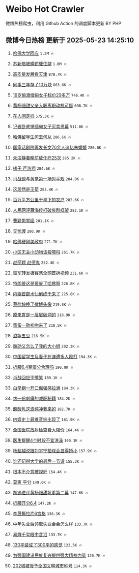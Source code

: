 # Weibo Hot Crawler 



微博热榜爬虫，利用 Github Action 的调度脚本更新 BY PHP 


## 微博今日热榜 更新于 2025-05-23 14:25:10 
1. [哈佛大学回应](https://s.weibo.com/weibo?q=%23%E5%93%88%E4%BD%9B%E5%A4%A7%E5%AD%A6%E5%9B%9E%E5%BA%94%23&t=31&band_rank=1&Refer=top) `1.2M 🔥` 

1. [苏新皓被蟒蛇缠住腿](https://s.weibo.com/weibo?q=%E8%8B%8F%E6%96%B0%E7%9A%93%E8%A2%AB%E8%9F%92%E8%9B%87%E7%BC%A0%E4%BD%8F%E8%85%BF&t=31&band_rank=2&Refer=top) `1.0M 🔥` 

1. [高质量发展看天津](https://s.weibo.com/weibo?q=%23%E9%AB%98%E8%B4%A8%E9%87%8F%E5%8F%91%E5%B1%95%E7%9C%8B%E5%A4%A9%E6%B4%A5%23&t=31&band_rank=3&Refer=top) `878.7K 🔥` 

1. [同事三年存了10万块](https://s.weibo.com/weibo?q=%E5%90%8C%E4%BA%8B%E4%B8%89%E5%B9%B4%E5%AD%98%E4%BA%8610%E4%B8%87%E5%9D%97&t=31&band_rank=4&Refer=top) `863.6K 🔥` 

1. [19岁偷渡缅甸女子标价20多万](https://s.weibo.com/weibo?q=%2319%E5%B2%81%E5%81%B7%E6%B8%A1%E7%BC%85%E7%94%B8%E5%A5%B3%E5%AD%90%E6%A0%87%E4%BB%B720%E5%A4%9A%E4%B8%87%23&t=31&band_rank=5&Refer=top) `746.4K 🔥` 

1. [黄杨钿甜父亲入职离职动机可疑](https://s.weibo.com/weibo?q=%23%E9%BB%84%E6%9D%A8%E9%92%BF%E7%94%9C%E7%88%B6%E4%BA%B2%E5%85%A5%E8%81%8C%E7%A6%BB%E8%81%8C%E5%8A%A8%E6%9C%BA%E5%8F%AF%E7%96%91%23&t=31&band_rank=6&Refer=top) `698.7K 🔥` 

1. [在人间定档](https://s.weibo.com/weibo?q=%23%E5%9C%A8%E4%BA%BA%E9%97%B4%E5%AE%9A%E6%A1%A3%23&t=31&band_rank=7&Refer=top) `575.3K 🔥` 

1. [记者卧底揭缅甸女子买卖黑幕](https://s.weibo.com/weibo?q=%23%E8%AE%B0%E8%80%85%E5%8D%A7%E5%BA%95%E6%8F%AD%E7%BC%85%E7%94%B8%E5%A5%B3%E5%AD%90%E4%B9%B0%E5%8D%96%E9%BB%91%E5%B9%95%23&t=31&band_rank=8&Refer=top) `511.0K 🔥` 

1. [哈佛留学生何去何从](https://s.weibo.com/weibo?q=%23%E5%93%88%E4%BD%9B%E7%95%99%E5%AD%A6%E7%94%9F%E4%BD%95%E5%8E%BB%E4%BD%95%E4%BB%8E%23&t=31&band_rank=9&Refer=top) `286.6K 🔥` 

1. [国家话剧院再发长文70余人追忆朱媛媛](https://s.weibo.com/weibo?q=%23%E5%9B%BD%E5%AE%B6%E8%AF%9D%E5%89%A7%E9%99%A2%E5%86%8D%E5%8F%91%E9%95%BF%E6%96%8770%E4%BD%99%E4%BA%BA%E8%BF%BD%E5%BF%86%E6%9C%B1%E5%AA%9B%E5%AA%9B%23&t=31&band_rank=10&Refer=top) `286.0K 🔥` 

1. [朱洁静春晚前放化疗25次](https://s.weibo.com/weibo?q=%E6%9C%B1%E6%B4%81%E9%9D%99%E6%98%A5%E6%99%9A%E5%89%8D%E6%94%BE%E5%8C%96%E7%96%9725%E6%AC%A1&t=31&band_rank=11&Refer=top) `285.2K 🔥` 

1. [橘子 严浩翔](https://s.weibo.com/weibo?q=%E6%A9%98%E5%AD%90%20%E4%B8%A5%E6%B5%A9%E7%BF%94&t=31&band_rank=12&Refer=top) `284.6K 🔥` 

1. [肖战谈与黄觉第一场对手戏](https://s.weibo.com/weibo?q=%23%E8%82%96%E6%88%98%E8%B0%88%E4%B8%8E%E9%BB%84%E8%A7%89%E7%AC%AC%E4%B8%80%E5%9C%BA%E5%AF%B9%E6%89%8B%E6%88%8F%23&t=31&band_rank=13&Refer=top) `284.0K 🔥` 

1. [这居然是王菊](https://s.weibo.com/weibo?q=%E8%BF%99%E5%B1%85%E7%84%B6%E6%98%AF%E7%8E%8B%E8%8F%8A&t=31&band_rank=14&Refer=top) `283.4K 🔥` 

1. [百万平方公里干旱下的农户](https://s.weibo.com/weibo?q=%23%E7%99%BE%E4%B8%87%E5%B9%B3%E6%96%B9%E5%85%AC%E9%87%8C%E5%B9%B2%E6%97%B1%E4%B8%8B%E7%9A%84%E5%86%9C%E6%88%B7%23&t=31&band_rank=15&Refer=top) `282.6K 🔥` 

1. [人民网评藏海传打破爽剧框架](https://s.weibo.com/weibo?q=%23%E4%BA%BA%E6%B0%91%E7%BD%91%E8%AF%84%E8%97%8F%E6%B5%B7%E4%BC%A0%E6%89%93%E7%A0%B4%E7%88%BD%E5%89%A7%E6%A1%86%E6%9E%B6%23&t=31&band_rank=16&Refer=top) `282.1K 🔥` 

1. [曹颖患胃癌](https://s.weibo.com/weibo?q=%23%E6%9B%B9%E9%A2%96%E6%82%A3%E8%83%83%E7%99%8C%23&t=31&band_rank=17&Refer=top) `281.1K 🔥` 

1. [无忧渡](https://s.weibo.com/weibo?q=%E6%97%A0%E5%BF%A7%E6%B8%A1&t=31&band_rank=18&Refer=top) `280.9K 🔥` 

1. [哈佛硬刚美政府](https://s.weibo.com/weibo?q=%23%E5%93%88%E4%BD%9B%E7%A1%AC%E5%88%9A%E7%BE%8E%E6%94%BF%E5%BA%9C%23&t=31&band_rank=19&Refer=top) `271.7K 🔥` 

1. [小区无主小动物该投喂吗](https://s.weibo.com/weibo?q=%23%E5%B0%8F%E5%8C%BA%E6%97%A0%E4%B8%BB%E5%B0%8F%E5%8A%A8%E7%89%A9%E8%AF%A5%E6%8A%95%E5%96%82%E5%90%97%23&t=31&band_rank=20&Refer=top) `261.7K 🔥` 

1. [赵丽颖 赵德胤](https://s.weibo.com/weibo?q=%E8%B5%B5%E4%B8%BD%E9%A2%96%20%E8%B5%B5%E5%BE%B7%E8%83%A4&t=31&band_rank=21&Refer=top) `252.4K 🔥` 

1. [雷军转发极客湾全网首拆视频](https://s.weibo.com/weibo?q=%23%E9%9B%B7%E5%86%9B%E8%BD%AC%E5%8F%91%E6%9E%81%E5%AE%A2%E6%B9%BE%E5%85%A8%E7%BD%91%E9%A6%96%E6%8B%86%E8%A7%86%E9%A2%91%23&t=31&band_rank=22&Refer=top) `231.6K 🔥` 

1. [特朗普这是要废了哈佛啊](https://s.weibo.com/weibo?q=%23%E7%89%B9%E6%9C%97%E6%99%AE%E8%BF%99%E6%98%AF%E8%A6%81%E5%BA%9F%E4%BA%86%E5%93%88%E4%BD%9B%E5%95%8A%23&t=31&band_rank=23&Refer=top) `226.8K 🔥` 

1. [内娱首部水仙剧终于来了](https://s.weibo.com/weibo?q=%E5%86%85%E5%A8%B1%E9%A6%96%E9%83%A8%E6%B0%B4%E4%BB%99%E5%89%A7%E7%BB%88%E4%BA%8E%E6%9D%A5%E4%BA%86&t=31&band_rank=24&Refer=top) `225.8K 🔥` 

1. [蔡徐坤换了微博头像](https://s.weibo.com/weibo?q=%23%E8%94%A1%E5%BE%90%E5%9D%A4%E6%8D%A2%E4%BA%86%E5%BE%AE%E5%8D%9A%E5%A4%B4%E5%83%8F%23&t=31&band_rank=25&Refer=top) `219.8K 🔥` 

1. [原来胃是一层层破洞的](https://s.weibo.com/weibo?q=%23%E5%8E%9F%E6%9D%A5%E8%83%83%E6%98%AF%E4%B8%80%E5%B1%82%E5%B1%82%E7%A0%B4%E6%B4%9E%E7%9A%84%23&t=31&band_rank=26&Refer=top) `218.9K 🔥` 

1. [蛮蛮一劭初吻来了](https://s.weibo.com/weibo?q=%E8%9B%AE%E8%9B%AE%E4%B8%80%E5%8A%AD%E5%88%9D%E5%90%BB%E6%9D%A5%E4%BA%86&t=31&band_rank=27&Refer=top) `218.5K 🔥` 

1. [浪姐五公](https://s.weibo.com/weibo?q=%E6%B5%AA%E5%A7%90%E4%BA%94%E5%85%AC&t=31&band_rank=28&Refer=top) `216.5K 🔥` 

1. [魏劭又怎么了我的大小姐](https://s.weibo.com/weibo?q=%E9%AD%8F%E5%8A%AD%E5%8F%88%E6%80%8E%E4%B9%88%E4%BA%86%E6%88%91%E7%9A%84%E5%A4%A7%E5%B0%8F%E5%A7%90&t=31&band_rank=29&Refer=top) `202.3K 🔥` 

1. [中国留学生及妻子在澳遭多人殴打](https://s.weibo.com/weibo?q=%23%E4%B8%AD%E5%9B%BD%E7%95%99%E5%AD%A6%E7%94%9F%E5%8F%8A%E5%A6%BB%E5%AD%90%E5%9C%A8%E6%BE%B3%E9%81%AD%E5%A4%9A%E4%BA%BA%E6%AE%B4%E6%89%93%23&t=31&band_rank=30&Refer=top) `194.3K 🔥` 

1. [折腰6.4豆瓣分合理吗](https://s.weibo.com/weibo?q=%E6%8A%98%E8%85%B06.4%E8%B1%86%E7%93%A3%E5%88%86%E5%90%88%E7%90%86%E5%90%97&t=31&band_rank=31&Refer=top) `190.0K 🔥` 

1. [肖战回应歪嘴笑](https://s.weibo.com/weibo?q=%23%E8%82%96%E6%88%98%E5%9B%9E%E5%BA%94%E6%AD%AA%E5%98%B4%E7%AC%91%23&t=31&band_rank=32&Refer=top) `189.1K 🔥` 

1. [白举纲一开口倔强感拉满](https://s.weibo.com/weibo?q=%E7%99%BD%E4%B8%BE%E7%BA%B2%E4%B8%80%E5%BC%80%E5%8F%A3%E5%80%94%E5%BC%BA%E6%84%9F%E6%8B%89%E6%BB%A1&t=31&band_rank=33&Refer=top) `184.3K 🔥` 

1. [求一份刺痛的减肥秘籍](https://s.weibo.com/weibo?q=%E6%B1%82%E4%B8%80%E4%BB%BD%E5%88%BA%E7%97%9B%E7%9A%84%E5%87%8F%E8%82%A5%E7%A7%98%E7%B1%8D&t=31&band_rank=34&Refer=top) `184.2K 🔥` 

1. [酸酸乳这波纯冲我来的](https://s.weibo.com/weibo?q=%23%E9%85%B8%E9%85%B8%E4%B9%B3%E8%BF%99%E6%B3%A2%E7%BA%AF%E5%86%B2%E6%88%91%E6%9D%A5%E7%9A%84%23&t=31&band_rank=35&Refer=top) `182.7K 🔥` 

1. [内娱史上最难音综出现了](https://s.weibo.com/weibo?q=%E5%86%85%E5%A8%B1%E5%8F%B2%E4%B8%8A%E6%9C%80%E9%9A%BE%E9%9F%B3%E7%BB%BC%E5%87%BA%E7%8E%B0%E4%BA%86&t=31&band_rank=36&Refer=top) `181.9K 🔥` 

1. [全国医院放射检查费大降价](https://s.weibo.com/weibo?q=%23%E5%85%A8%E5%9B%BD%E5%8C%BB%E9%99%A2%E6%94%BE%E5%B0%84%E6%A3%80%E6%9F%A5%E8%B4%B9%E5%A4%A7%E9%99%8D%E4%BB%B7%23&t=31&band_rank=37&Refer=top) `164.4K 🔥` 

1. [医生提醒4个时段不宜洗澡](https://s.weibo.com/weibo?q=%23%E5%8C%BB%E7%94%9F%E6%8F%90%E9%86%924%E4%B8%AA%E6%97%B6%E6%AE%B5%E4%B8%8D%E5%AE%9C%E6%B4%97%E6%BE%A1%23&t=31&band_rank=38&Refer=top) `160.1K 🔥` 

1. [杨超越说跟刘宇宁拍戏会显得娇小](https://s.weibo.com/weibo?q=%E6%9D%A8%E8%B6%85%E8%B6%8A%E8%AF%B4%E8%B7%9F%E5%88%98%E5%AE%87%E5%AE%81%E6%8B%8D%E6%88%8F%E4%BC%9A%E6%98%BE%E5%BE%97%E5%A8%87%E5%B0%8F&t=31&band_rank=39&Refer=top) `157.9K 🔥` 

1. [谁还记得大学的最后一节课](https://s.weibo.com/weibo?q=%E8%B0%81%E8%BF%98%E8%AE%B0%E5%BE%97%E5%A4%A7%E5%AD%A6%E7%9A%84%E6%9C%80%E5%90%8E%E4%B8%80%E8%8A%82%E8%AF%BE&t=31&band_rank=40&Refer=top) `155.3K 🔥` 

1. [根本不介意被视奸](https://s.weibo.com/weibo?q=%E6%A0%B9%E6%9C%AC%E4%B8%8D%E4%BB%8B%E6%84%8F%E8%A2%AB%E8%A7%86%E5%A5%B8&t=31&band_rank=41&Refer=top) `154.4K 🔥` 

1. [莫离 平分](https://s.weibo.com/weibo?q=%E8%8E%AB%E7%A6%BB%20%E5%B9%B3%E5%88%86&t=31&band_rank=42&Refer=top) `149.0K 🔥` 

1. [胡锡进评黄杨钿甜坑爹第二幕](https://s.weibo.com/weibo?q=%E8%83%A1%E9%94%A1%E8%BF%9B%E8%AF%84%E9%BB%84%E6%9D%A8%E9%92%BF%E7%94%9C%E5%9D%91%E7%88%B9%E7%AC%AC%E4%BA%8C%E5%B9%95&t=31&band_rank=43&Refer=top) `147.6K 🔥` 

1. [折腰开分6.4](https://s.weibo.com/weibo?q=%23%E6%8A%98%E8%85%B0%E5%BC%80%E5%88%866.4%23&t=31&band_rank=44&Refer=top) `147.2K 🔥` 

1. [李晟撕拉片6宫格](https://s.weibo.com/weibo?q=%23%E6%9D%8E%E6%99%9F%E6%92%95%E6%8B%89%E7%89%876%E5%AE%AB%E6%A0%BC%23&t=31&band_rank=45&Refer=top) `136.3K 🔥` 

1. [中年失业后领取失业金会怎么样](https://s.weibo.com/weibo?q=%E4%B8%AD%E5%B9%B4%E5%A4%B1%E4%B8%9A%E5%90%8E%E9%A2%86%E5%8F%96%E5%A4%B1%E4%B8%9A%E9%87%91%E4%BC%9A%E6%80%8E%E4%B9%88%E6%A0%B7&t=31&band_rank=46&Refer=top) `133.7K 🔥` 

1. [易烊千玺眼中含泪](https://s.weibo.com/weibo?q=%23%E6%98%93%E7%83%8A%E5%8D%83%E7%8E%BA%E7%9C%BC%E4%B8%AD%E5%90%AB%E6%B3%AA%23&t=31&band_rank=47&Refer=top) `133.7K 🔥` 

1. [130平装成了300平的感觉](https://s.weibo.com/weibo?q=130%E5%B9%B3%E8%A3%85%E6%88%90%E4%BA%86300%E5%B9%B3%E7%9A%84%E6%84%9F%E8%A7%89&t=31&band_rank=48&Refer=top) `122.5K 🔥` 

1. [为强国建设民族复兴提供强大精神力量](https://s.weibo.com/weibo?q=%23%E4%B8%BA%E5%BC%BA%E5%9B%BD%E5%BB%BA%E8%AE%BE%E6%B0%91%E6%97%8F%E5%A4%8D%E5%85%B4%E6%8F%90%E4%BE%9B%E5%BC%BA%E5%A4%A7%E7%B2%BE%E7%A5%9E%E5%8A%9B%E9%87%8F%23&t=31&band_rank=49&Refer=top) `120.7K 🔥` 

1. [202城被授予全国文明城市称号](https://s.weibo.com/weibo?q=%23202%E5%9F%8E%E8%A2%AB%E6%8E%88%E4%BA%88%E5%85%A8%E5%9B%BD%E6%96%87%E6%98%8E%E5%9F%8E%E5%B8%82%E7%A7%B0%E5%8F%B7%23&t=31&band_rank=50&Refer=top) `114.3K 🔥` 

